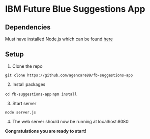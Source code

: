 # IBM Future Blue Suggestions App

## Dependencies

Must have installed Node.js which can be found [here](https://nodejs.org)

## Setup

1) Clone the repo

  `git clone https://github.com/agencare89/fb-suggestions-app`

2) Install packages

  `cd fb-suggestions-app`
  `npm install`
  
3) Start server

  `node server.js`
  
4) The web server should now be running at localhost:8080

__Congratulations you are ready to start!__
  
